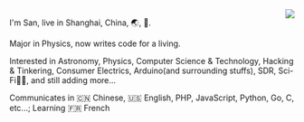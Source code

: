 <img align="right" src="https://github-readme-stats.vercel.app/api?username=zhujunsan&hide_title=true&text_color=fff&title_color=fff&bg_color=45,f4876d,904e95" />

I'm San, live in Shanghai, China, 🌏, 🌌.

Major in Physics, now writes code for a living.

Interested in Astronomy, Physics, Computer Science & Technology, Hacking & Tinkering, Consumer Electrics, Arduino(and surrounding stuffs), SDR, Sci-Fi🖖🏻, and still adding more...

Communicates in :cn: Chinese, :us: English, PHP, JavaScript, Python, Go, C, etc...; Learning :fr: French
